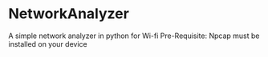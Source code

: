 # NetworkAnalyzer
A simple network analyzer in python for Wi-fi
Pre-Requisite:
  Npcap must be installed on your device
